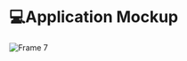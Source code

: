 # 💻Application Mockup
![Frame 7](https://github.com/ShannonColes/main/assets/85437223/9db406a6-9766-4eca-bd70-fd54901a24c1)






